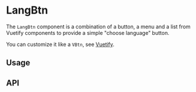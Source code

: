 # LangBtn

The `LangBtn` component is a combination of a button, a menu and a list from Vuetify components to provide a simple "choose language" button.

You can customize it like a `VBtn`, see [Vuetify](https://vuetifyjs.com/en/components/buttons).

## Usage

<Example value="lang-btn/base" />

## API

<API
  :component="{
    'props': [
      {
        name: 'available-languages',
        default: `'*'`,
        type: 'array | string',
        description: 'List of languages the user can choose from. Default is every language.'
      },
      {
        name: 'label',
        default: `'Choix de la langue. Actuellement :'`,
        type: 'string',
        description: 'Value for __aria-label__ property, provides an indication of the purpose of the button to assistive technologies.'
      },
      {
        name: 'flags',
        default: 'false',
        type: 'boolean',
        description: 'Activates flags mode, the flags images will appear in the languages list. Works in combination with __flags-url__ and looks for SVG images in the public folder named following ISO 639-1.'
      },
      {
        name: 'flags-url',
        default: `'/img/flags/'`,
        type: 'string',
        description: 'Path to flags folder located in __public__ folder.'
      },
      {
        name: 'display-text-btn',
        default: 'true',
        type: 'boolean',
        description: 'Shows the current language in the button.'
      },
      {
        name: 'display-arrow',
        default: 'true',
        type: 'boolean',
        description: 'Displays a down arrow in the button.'
      },
      {
        name: 'value',
        default: `'fr'`,
        type: 'string',
        description: 'Current language.'
      },
      {
        name: 'absolute',
        default: 'false',
        type: 'boolean',
        description: 'Position the component absolutely.'
      },
      {
        name: 'dark',
        default: 'false',
        type: 'boolean',
        description: 'Applies the dark theme variant.'
      },
      {
        name: 'disabled',
        default: 'false',
        type: 'boolean',
        description: 'Makes the button disabled.'
      },
      {
        name: 'fixed',
        default: 'false',
        type: 'boolean',
        description: 'Position the element fixed.'
      },
      {
        name: 'left',
        default: 'false',
        type: 'boolean',
        description: 'Align the component towards the left.'
      },
      {
        name: 'allow-overflow',
        default: 'true',
        type: 'boolean',
        description: 'Removes overflow re-positioning for the content.'
      },
      {
        name: 'auto',
        default: 'flase',
        type: 'boolean',
        description: 'Centers list on selected element.'
      },
      {
        name: 'close-delay',
        default: '0',
        type: 'number | string',
        description: 'Milliseconds to wait before closing component.'
      },
      {
        name: 'close-on-click',
        default: 'true',
        type: 'boolean',
        description: 'Designates if menu should close on outside-activator click.'
      },
      {
        name: 'close-on-content-click',
        default: 'true',
        type: 'boolean',
        description: 'Designates if menu should close when its content is clicked.'
      },
      {
        name: 'content-class',
        default: 'undefined',
        type: 'string',
        description: 'Applies a custom class to the detached element. This is useful because the content is moved to the end of the app and is not targettable by classes passed directly on the component.'
      },
      {
        name: 'disable-keys',
        default: 'false',
        type: 'boolean',
        description: 'Removes all keyboard interaction.'
      },
      {
        name: 'full-width',
        default: 'false',
        type: 'boolean',
        description: 'Forces 100% width.'
      },
      {
        name: 'lazy',
        default: 'false',
        type: 'boolean',
        description: 'Conditionally renders content on mounted. Will only render content if activated.'
      },
      {
        name: 'max-height',
        default: `'auto'`,
        type: 'number | string',
        description: 'Sets the maximum height for the content.'
      },
      {
        name: 'max-width',
        default: `'auto'`,
        type: 'number | string',
        description: 'Sets the maximum width for the content.'
      },
      {
        name: 'min-width',
        default: 'undefined',
        type: 'number | string',
        description: 'Sets the minimum width for the content.'
      },
      {
        name: 'nudge-bottom',
        default: '0',
        type: 'number | string',
        description: 'Nudge the content to the bottom.'
      },
      {
        name: 'nudge-left',
        default: '0',
        type: 'number | string',
        description: 'Nudge the content to the left.'
      },
      {
        name: 'nudge-right',
        default: '0',
        type: 'number | string',
        description: 'Nudge the content to the right.'
      },
      {
        name: 'nudge-top',
        default: '0',
        type: 'number | string',
        description: 'Nudge the content to the top.'
      },
      {
        name: 'offset-overflow',
        default: 'false',
        type: 'boolean',
        description: 'Causes the component to flip to the opposite side when repositioned due to overflow.'
      },
      {
        name: 'offset-x',
        default: 'false',
        type: 'boolean',
        description: 'Offset the menu on the x-axis. Works in conjunction with direction left/right.'
      },
      {
        name: 'offset-y',
        default: 'true',
        type: 'boolean',
        description: 'Offset the menu on the y-axis. Works in conjunction with direction top/bottom.'
      },
      {
        name: 'open-delay',
        default: '0',
        type: 'number | string',
        description: 'Milliseconds to wait before opening component.'
      },
      {
        name: 'open-on-click',
        default: 'true',
        type: 'boolean',
        description: 'Designates whether menu should open on activator click.'
      },
      {
        name: 'open-on-hover',
        default: 'false',
        type: 'boolean',
        description: 'Designates whether menu should open on activator hover.'
      },
      {
        name: 'origin',
        default: `'top left'`,
        type: 'boolean',
        description: 'Sets the transition origin.'
      },
      {
        name: 'position-x',
        default: 'undefined',
        type: 'number',
        description: 'Used to position the content when not using an activator slot.'
      },
      {
        name: 'position-y',
        default: 'undefined',
        type: 'number',
        description: 'Used to position the content when not using an activator slot.'
      },
      {
        name: 'transition',
        default: `'v-menu-transition'`,
        type: 'string',
        description: 'Sets the component transition. Can be one of the built in transitions or your own.'
      },
      {
        name: 'menu-value',
        default: 'undefined',
        type: 'any',
        description: 'Controls visibility of the menu.'
      },
      {
        name: 'z-index',
        default: 'undefined',
        type: 'number | string',
        description: 'The z-index used for the component.'
      },
      {
        name: 'menu-left',
        default: 'false',
        type: 'boolean',
        description: 'Align the menu towards the left.'
      },
      {
        name: 'menu-bottom',
        default: 'false',
        type: 'boolean',
        description: 'Align the menu towards the bottom.'
      },
      {
        name: 'menu-right',
        default: 'false',
        type: 'boolean',
        description: 'Align the menu towards the right.'
      },
      {
        name: 'menu-top',
        default: 'false',
        type: 'boolean',
        description: 'Align the menu towards the top.'
      },
      {
        name: 'block',
        default: 'false',
        type: 'boolean',
        description: 'Expands the button to 100% of available space.'
      },
      {
        name: 'color',
        default: `'currentColor'`,
        type: 'string',
        description: 'Applies specified color to the button. It can be any CSS color.'
      },
      {
        name: 'depressed',
        default: 'false',
        type: 'boolean',
        description: 'Removes the button box shadow.'
      },
      {
        name: 'fab',
        default: 'false',
        type: 'boolean',
        description: 'Makes the button round.'
      },
      {
        name: 'flat',
        default: 'false',
        type: 'boolean',
        description: 'Removes the button background color.'
      },
      {
        name: 'icon',
        default: 'false',
        type: 'boolean',
        description: 'Designates the button as icon: round and flat.'
      },
      {
        name: 'large',
        default: 'false',
        type: 'boolean',
        description: 'Large size button.'
      },
      {
        name: 'light',
        default: 'false',
        type: 'boolean',
        description: 'Applies the light theme variant.'
      },
      {
        name: 'loading',
        default: 'false',
        type: 'boolean',
        description: 'Adds a loading icon animation.'
      },
      {
        name: 'outline',
        default: 'true',
        type: 'boolean',
        description: 'Button has an outline.'
      },
      {
        name: 'ripple',
        default: 'true',
        type: 'boolean | object',
        description: 'Applies the __v-ripple__ directive.'
      },
      {
        name: 'round',
        default: 'false',
        type: 'boolean',
        description: 'Button will be round on the sides.'
      },
      {
        name: 'small',
        default: 'false',
        type: 'boolean',
        description: 'Small size button.'
      },
      {
        name: 'tag',
        default: `'button'`,
        type: 'string',
        description: 'Specify a custom tag to use on the component.'
      },
      {
        name: 'type',
        default: `'button'`,
        type: 'string',
        description: 'Set the button\'s type attribute.'
      },
      {
        name: 'btn-value',
        default: 'undefined',
        type: 'any',
        description: 'Controls visibility of the button.'
      },
      {
        name: 'left',
        default: 'false',
        type: 'boolean',
        description: 'Align the component towards the left.'
      },
      {
        name: 'bottom',
        default: 'false',
        type: 'boolean',
        description: 'Align the component towards the bottom.'
      },
      {
        name: 'right',
        default: 'false',
        type: 'boolean',
        description: 'Align the component towards the right.'
      },
      {
        name: 'top',
        default: 'false',
        type: 'boolean',
        description: 'Align the content towards the top.'
      }
    ],
    'events': [
      {
        'name': 'change',
        'description': 'The chosen language.'
      }
    ]
  }"
/>
